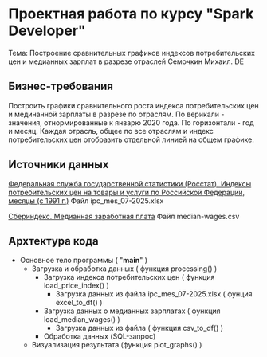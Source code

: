 # Проектная работа по курсу "Spark Developer"

Тема: Построение сравнительных графиков индексов потребительских цен и медианных зарплат в разрезе отраслей
Семочкин Михаил. DE

## Бизнес-требования
Построить графики сравнительного роста индекса потребительских цен и мединанной зарплаты в разрезе по отраслям.
По верикали - значения, отнормированные к январю 2020 года.
По горизонтали - год и месяц.
Каждая отрасль, общее по все отраслям и индекс потребительских цен отобразить отдельной линией на общем графике.

## Источники данных
[Федеральная служба государственной статистики (Росстат). Индексы потребительских цен на товары и услуги по Российской Федерации, месяцы (с 1991 г.)](https://rosstat.gov.ru/statistics/price)
Файл ipc_mes_07-2025.xlsx

[Сбериндекс. Медианная заработная плата](https://sberindex.ru/ru/dashboards/median-wages)
Файл median-wages.csv

## Архтектура кода
- Основное тело программы ( "__main__" )
  - Загрузка и обработка данных ( функция processing() )
    - Загрузка индекса потребительских цен ( функция load_price_index() )
      - Загрузка данных из файла ipc_mes_07-2025.xlsx ( фунция excel_to_df() )
    - Загрузка данных о медианных зарплатах ( функция load_median_wages() )
      - Загрузка данных из файла ( функция csv_to_df() )
    - Обработка данных (SQL-запрос)
  - Визуализация результата (функция plot_graphs() )
 

